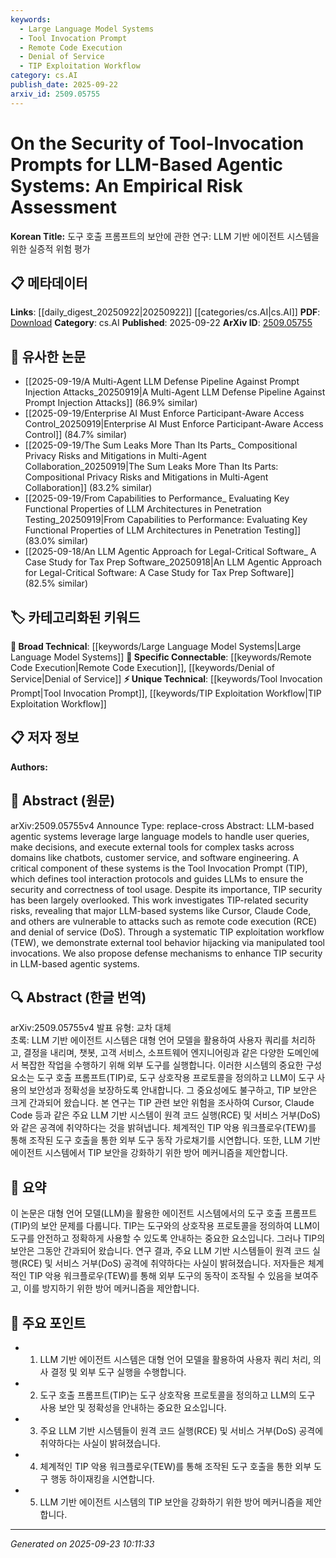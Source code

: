 ```yaml
---
keywords:
  - Large Language Model Systems
  - Tool Invocation Prompt
  - Remote Code Execution
  - Denial of Service
  - TIP Exploitation Workflow
category: cs.AI
publish_date: 2025-09-22
arxiv_id: 2509.05755
---
```


<!-- KEYWORD_LINKING_METADATA:
{
  "processed_timestamp": "2025-09-23T10:11:33.707534",
  "vocabulary_version": "1.0",
  "selected_keywords": [
    "Large Language Model Systems",
    "Tool Invocation Prompt",
    "Remote Code Execution",
    "Denial of Service",
    "TIP Exploitation Workflow"
  ],
  "rejected_keywords": [],
  "similarity_scores": {
    "Large Language Model Systems": 0.72,
    "Tool Invocation Prompt": 0.78,
    "Remote Code Execution": 0.79,
    "Denial of Service": 0.77,
    "TIP Exploitation Workflow": 0.74
  },
  "extraction_method": "AI_prompt_based",
  "budget_applied": true,
  "candidates_json": {
    "candidates": [
      {
        "surface": "LLM-based agentic systems",
        "canonical": "Large Language Model Systems",
        "aliases": [
          "LLM systems",
          "agentic systems"
        ],
        "category": "broad_technical",
        "rationale": "This term connects to the broader concept of systems using large language models, relevant across various domains.",
        "novelty_score": 0.45,
        "connectivity_score": 0.88,
        "specificity_score": 0.65,
        "link_intent_score": 0.72
      },
      {
        "surface": "Tool Invocation Prompt",
        "canonical": "Tool Invocation Prompt",
        "aliases": [
          "TIP"
        ],
        "category": "unique_technical",
        "rationale": "A specific concept crucial for understanding security in LLM-based systems, offering unique insights.",
        "novelty_score": 0.75,
        "connectivity_score": 0.65,
        "specificity_score": 0.85,
        "link_intent_score": 0.78
      },
      {
        "surface": "remote code execution",
        "canonical": "Remote Code Execution",
        "aliases": [
          "RCE"
        ],
        "category": "specific_connectable",
        "rationale": "A well-known security vulnerability, important for linking discussions on system security.",
        "novelty_score": 0.55,
        "connectivity_score": 0.78,
        "specificity_score": 0.8,
        "link_intent_score": 0.79
      },
      {
        "surface": "denial of service",
        "canonical": "Denial of Service",
        "aliases": [
          "DoS"
        ],
        "category": "specific_connectable",
        "rationale": "A key security threat relevant to system stability and resilience discussions.",
        "novelty_score": 0.5,
        "connectivity_score": 0.82,
        "specificity_score": 0.78,
        "link_intent_score": 0.77
      },
      {
        "surface": "TIP exploitation workflow",
        "canonical": "TIP Exploitation Workflow",
        "aliases": [
          "TEW"
        ],
        "category": "unique_technical",
        "rationale": "A novel concept introduced in the paper, crucial for understanding the attack vectors on TIPs.",
        "novelty_score": 0.7,
        "connectivity_score": 0.6,
        "specificity_score": 0.88,
        "link_intent_score": 0.74
      }
    ],
    "ban_list_suggestions": [
      "security",
      "system",
      "attack"
    ]
  },
  "decisions": [
    {
      "candidate_surface": "LLM-based agentic systems",
      "resolved_canonical": "Large Language Model Systems",
      "decision": "linked",
      "scores": {
        "novelty": 0.45,
        "connectivity": 0.88,
        "specificity": 0.65,
        "link_intent": 0.72
      }
    },
    {
      "candidate_surface": "Tool Invocation Prompt",
      "resolved_canonical": "Tool Invocation Prompt",
      "decision": "linked",
      "scores": {
        "novelty": 0.75,
        "connectivity": 0.65,
        "specificity": 0.85,
        "link_intent": 0.78
      }
    },
    {
      "candidate_surface": "remote code execution",
      "resolved_canonical": "Remote Code Execution",
      "decision": "linked",
      "scores": {
        "novelty": 0.55,
        "connectivity": 0.78,
        "specificity": 0.8,
        "link_intent": 0.79
      }
    },
    {
      "candidate_surface": "denial of service",
      "resolved_canonical": "Denial of Service",
      "decision": "linked",
      "scores": {
        "novelty": 0.5,
        "connectivity": 0.82,
        "specificity": 0.78,
        "link_intent": 0.77
      }
    },
    {
      "candidate_surface": "TIP exploitation workflow",
      "resolved_canonical": "TIP Exploitation Workflow",
      "decision": "linked",
      "scores": {
        "novelty": 0.7,
        "connectivity": 0.6,
        "specificity": 0.88,
        "link_intent": 0.74
      }
    }
  ]
}
-->

# On the Security of Tool-Invocation Prompts for LLM-Based Agentic Systems: An Empirical Risk Assessment

**Korean Title:** 도구 호출 프롬프트의 보안에 관한 연구: LLM 기반 에이전트 시스템을 위한 실증적 위험 평가

## 📋 메타데이터

**Links**: [[daily_digest_20250922|20250922]] [[categories/cs.AI|cs.AI]]
**PDF**: [Download](https://arxiv.org/pdf/2509.05755.pdf)
**Category**: cs.AI
**Published**: 2025-09-22
**ArXiv ID**: [2509.05755](https://arxiv.org/abs/2509.05755)

## 🔗 유사한 논문
- [[2025-09-19/A Multi-Agent LLM Defense Pipeline Against Prompt Injection Attacks_20250919|A Multi-Agent LLM Defense Pipeline Against Prompt Injection Attacks]] (86.9% similar)
- [[2025-09-19/Enterprise AI Must Enforce Participant-Aware Access Control_20250919|Enterprise AI Must Enforce Participant-Aware Access Control]] (84.7% similar)
- [[2025-09-19/The Sum Leaks More Than Its Parts_ Compositional Privacy Risks and Mitigations in Multi-Agent Collaboration_20250919|The Sum Leaks More Than Its Parts: Compositional Privacy Risks and Mitigations in Multi-Agent Collaboration]] (83.2% similar)
- [[2025-09-19/From Capabilities to Performance_ Evaluating Key Functional Properties of LLM Architectures in Penetration Testing_20250919|From Capabilities to Performance: Evaluating Key Functional Properties of LLM Architectures in Penetration Testing]] (83.0% similar)
- [[2025-09-18/An LLM Agentic Approach for Legal-Critical Software_ A Case Study for Tax Prep Software_20250918|An LLM Agentic Approach for Legal-Critical Software: A Case Study for Tax Prep Software]] (82.5% similar)

## 🏷️ 카테고리화된 키워드
**🧠 Broad Technical**: [[keywords/Large Language Model Systems|Large Language Model Systems]]
**🔗 Specific Connectable**: [[keywords/Remote Code Execution|Remote Code Execution]], [[keywords/Denial of Service|Denial of Service]]
**⚡ Unique Technical**: [[keywords/Tool Invocation Prompt|Tool Invocation Prompt]], [[keywords/TIP Exploitation Workflow|TIP Exploitation Workflow]]

## 📋 저자 정보

**Authors:** 

## 📄 Abstract (원문)

arXiv:2509.05755v4 Announce Type: replace-cross 
Abstract: LLM-based agentic systems leverage large language models to handle user queries, make decisions, and execute external tools for complex tasks across domains like chatbots, customer service, and software engineering. A critical component of these systems is the Tool Invocation Prompt (TIP), which defines tool interaction protocols and guides LLMs to ensure the security and correctness of tool usage. Despite its importance, TIP security has been largely overlooked. This work investigates TIP-related security risks, revealing that major LLM-based systems like Cursor, Claude Code, and others are vulnerable to attacks such as remote code execution (RCE) and denial of service (DoS). Through a systematic TIP exploitation workflow (TEW), we demonstrate external tool behavior hijacking via manipulated tool invocations. We also propose defense mechanisms to enhance TIP security in LLM-based agentic systems.

## 🔍 Abstract (한글 번역)

arXiv:2509.05755v4 발표 유형: 교차 대체  
초록: LLM 기반 에이전트 시스템은 대형 언어 모델을 활용하여 사용자 쿼리를 처리하고, 결정을 내리며, 챗봇, 고객 서비스, 소프트웨어 엔지니어링과 같은 다양한 도메인에서 복잡한 작업을 수행하기 위해 외부 도구를 실행합니다. 이러한 시스템의 중요한 구성 요소는 도구 호출 프롬프트(TIP)로, 도구 상호작용 프로토콜을 정의하고 LLM이 도구 사용의 보안성과 정확성을 보장하도록 안내합니다. 그 중요성에도 불구하고, TIP 보안은 크게 간과되어 왔습니다. 본 연구는 TIP 관련 보안 위험을 조사하여 Cursor, Claude Code 등과 같은 주요 LLM 기반 시스템이 원격 코드 실행(RCE) 및 서비스 거부(DoS)와 같은 공격에 취약하다는 것을 밝혀냅니다. 체계적인 TIP 악용 워크플로우(TEW)를 통해 조작된 도구 호출을 통한 외부 도구 동작 가로채기를 시연합니다. 또한, LLM 기반 에이전트 시스템에서 TIP 보안을 강화하기 위한 방어 메커니즘을 제안합니다.

## 📝 요약

이 논문은 대형 언어 모델(LLM)을 활용한 에이전트 시스템에서의 도구 호출 프롬프트(TIP)의 보안 문제를 다룹니다. TIP는 도구와의 상호작용 프로토콜을 정의하여 LLM이 도구를 안전하고 정확하게 사용할 수 있도록 안내하는 중요한 요소입니다. 그러나 TIP의 보안은 그동안 간과되어 왔습니다. 연구 결과, 주요 LLM 기반 시스템들이 원격 코드 실행(RCE) 및 서비스 거부(DoS) 공격에 취약하다는 사실이 밝혀졌습니다. 저자들은 체계적인 TIP 악용 워크플로우(TEW)를 통해 외부 도구의 동작이 조작될 수 있음을 보여주고, 이를 방지하기 위한 방어 메커니즘을 제안합니다.

## 🎯 주요 포인트

- 1. LLM 기반 에이전트 시스템은 대형 언어 모델을 활용하여 사용자 쿼리 처리, 의사 결정 및 외부 도구 실행을 수행합니다.
- 2. 도구 호출 프롬프트(TIP)는 도구 상호작용 프로토콜을 정의하고 LLM의 도구 사용 보안 및 정확성을 안내하는 중요한 요소입니다.
- 3. 주요 LLM 기반 시스템들이 원격 코드 실행(RCE) 및 서비스 거부(DoS) 공격에 취약하다는 사실이 밝혀졌습니다.
- 4. 체계적인 TIP 악용 워크플로우(TEW)를 통해 조작된 도구 호출을 통한 외부 도구 행동 하이재킹을 시연합니다.
- 5. LLM 기반 에이전트 시스템의 TIP 보안을 강화하기 위한 방어 메커니즘을 제안합니다.


---

*Generated on 2025-09-23 10:11:33*